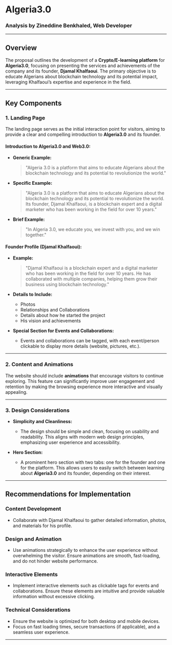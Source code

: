 # Algeria3.0

### Analysis by Zineddine Benkhaled, Web Developer

---

## Overview

The proposal outlines the development of a **Crypto/E-learning platform** for **Algeria3.0**, focusing on presenting the services and achievements of the company and its founder, **Djamal Khalfaoui**. The primary objective is to educate Algerians about blockchain technology and its potential impact, leveraging Khalfaoui’s expertise and experience in the field.

---

## Key Components

### 1. Landing Page

The landing page serves as the initial interaction point for visitors, aiming to provide a clear and compelling introduction to **Algeria3.0** and its founder.

#### Introduction to Algeria3.0 and Web3.0:

- **Generic Example:**
  > "Algeria 3.0 is a platform that aims to educate Algerians about the blockchain technology and its potential to revolutionize the world."

- **Specific Example:**
  > "Algeria 3.0 is a platform that aims to educate Algerians about the blockchain technology and its potential to revolutionize the world. Its founder, Djamal Khalfaoui, is a blockchain expert and a digital marketer who has been working in the field for over 10 years."

- **Brief Example:**
  > "In Algeria 3.0, we educate you, we invest with you, and we win together."

#### Founder Profile (Djamal Khalfaoui):

- **Example:**
  > "Djamal Khalfaoui is a blockchain expert and a digital marketer who has been working in the field for over 10 years. He has collaborated with multiple companies, helping them grow their business using blockchain technology."

- **Details to Include:**
  - Photos
  - Relationships and Collaborations
  - Details about how he started the project
  - His vision and achievements

- **Special Section for Events and Collaborations:**
  - Events and collaborations can be tagged, with each event/person clickable to display more details (website, pictures, etc.).

---

### 2. Content and Animations

The website should include **animations** that encourage visitors to continue exploring. This feature can significantly improve user engagement and retention by making the browsing experience more interactive and visually appealing.

---

### 3. Design Considerations

- **Simplicity and Cleanliness:**
  - The design should be simple and clean, focusing on usability and readability. This aligns with modern web design principles, emphasizing user experience and accessibility.

- **Hero Section:**
  - A prominent hero section with two tabs: one for the founder and one for the platform. This allows users to easily switch between learning about **Algeria3.0** and its founder, depending on their interest.

---

## Recommendations for Implementation

### Content Development
- Collaborate with Djamal Khalfaoui to gather detailed information, photos, and materials for his profile.

### Design and Animation
- Use animations strategically to enhance the user experience without overwhelming the visitor. Ensure animations are smooth, fast-loading, and do not hinder website performance.

### Interactive Elements
- Implement interactive elements such as clickable tags for events and collaborations. Ensure these elements are intuitive and provide valuable information without excessive clicking.

### Technical Considerations
- Ensure the website is optimized for both desktop and mobile devices.
- Focus on fast loading times, secure transactions (if applicable), and a seamless user experience.

---
